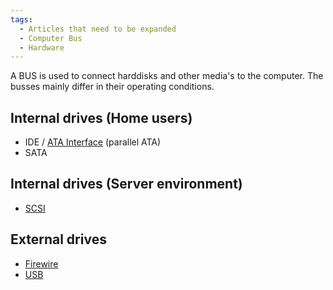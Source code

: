 ```yaml
---
tags:
  - Articles that need to be expanded
  - Computer Bus
  - Hardware
---
```

A BUS is used to connect harddisks and other media's to the computer.
The busses mainly differ in their operating conditions.

## Internal drives (Home users)

- IDE / [ATA Interface](ata_interface.md)
  (parallel ATA)
- SATA

## Internal drives (Server environment)

- [SCSI](scsi.md)

## External drives

- [Firewire](firewire.md)
- [USB](usb.md)
